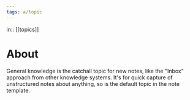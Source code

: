 ```yaml
---
tags: a/topic
---
```

in:: [[topics]]

# About
General knowledge is the catchall topic for new notes, like the "Inbox" approach from other knowledge systems. It's for quick capture of unstructured notes about anything, so is the default topic in the note template.
